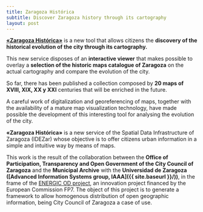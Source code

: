 ```yaml
---
title: Zaragoza Histórica
subtitle: Discover Zaragoza history through its cartography
layout: post
---
```

[**«Zaragoza Histórica»**](http://idezar.zaragoza.es/visorHistorico/) is a new tool that allows citizens the **discovery of the historical evolution of the city through its cartography.**

This new service disposes of an **interactive viewer** that makes possible to overlay a **selection of the historic maps catalogue of Zaragoza** on the actual cartography and compare the evolution of the city.

So far, there has been published a collection composed by **20 maps of XVIII, XIX, XX y XXI** centuries that will be enriched in the future.

A careful work of digitalization and georeferencing of maps, together with the availability of a mature map visualization technology, have made possible the development of this interesting tool for analysing the evolution of the city.

**«Zaragoza Histórica»** is a new service of the Spatial Data Infrastructure of Zaragoza (IDEZar) whose objective is to offer citizens urban information in a simple and intuitive way by means of maps.

This work is the result of the collaboration between the **Office of Participation, Transparency and Open Government of the City Council of Zaragoza** and the **Municipal Archive** with the **Universidad de Zaragoza ([Advanced Information Systems group, IAAA]({{ site.baseurl }}/))**, in the frame of the [ENERGIC OD project](http://www.energic-od.eu/), an innovation project financed by the European Commission FP7. The object of this project is to generate a framework to allow homogenous distribution of open geographic information, being City Council of Zaragoza a case of use.
